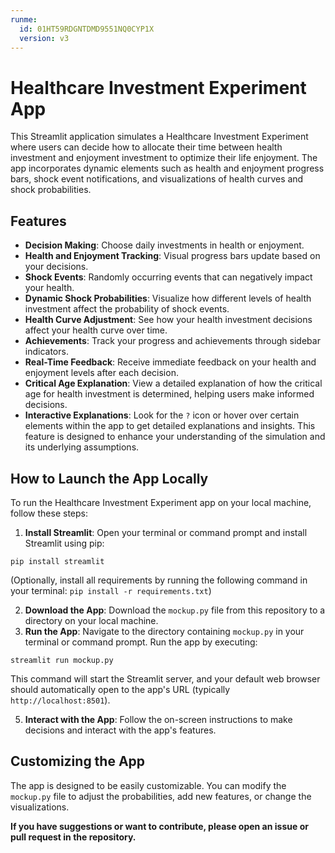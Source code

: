 ```yaml
---
runme:
  id: 01HT59RDGNTDMD9551NQ0CYP1X
  version: v3
---
```


# Healthcare Investment Experiment App

This Streamlit application simulates a Healthcare Investment Experiment where users can decide how to allocate their time between health investment and enjoyment investment to optimize their life enjoyment. The app incorporates dynamic elements such as health and enjoyment progress bars, shock event notifications, and visualizations of health curves and shock probabilities.

## Features

- **Decision Making**: Choose daily investments in health or enjoyment.
- **Health and Enjoyment Tracking**: Visual progress bars update based on your decisions.
- **Shock Events**: Randomly occurring events that can negatively impact your health.
- **Dynamic Shock Probabilities**: Visualize how different levels of health investment affect the probability of shock events.
- **Health Curve Adjustment**: See how your health investment decisions affect your health curve over time.
- **Achievements**: Track your progress and achievements through sidebar indicators.
- **Real-Time Feedback**: Receive immediate feedback on your health and enjoyment levels after each decision.
- **Critical Age Explanation**: View a detailed explanation of how the critical age for health investment is determined, helping users make informed decisions.
- **Interactive Explanations**: Look for the `?` icon or hover over certain elements within the app to get detailed explanations and insights. This feature is designed to enhance your understanding of the simulation and its underlying assumptions.

## How to Launch the App Locally

To run the Healthcare Investment Experiment app on your local machine, follow these steps:

1. **Install Streamlit**: Open your terminal or command prompt and install Streamlit using pip:

`pip install streamlit`

(Optionally, install all requirements by running the following command in your terminal: ```pip install -r requirements.txt```)

2. **Download the App**: Download the `mockup.py` file from this repository to a directory on your local machine.
3. **Run the App**: Navigate to the directory containing `mockup.py` in your terminal or command prompt. Run the app by executing:

`streamlit run mockup.py`

This command will start the Streamlit server, and your default web browser should automatically open to the app's URL (typically `http://localhost:8501`).

5. **Interact with the App**: Follow the on-screen instructions to make decisions and interact with the app's features.

## Customizing the App

The app is designed to be easily customizable. You can modify the `mockup.py` file to adjust the probabilities, add new features, or change the visualizations.

**If you have suggestions or want to contribute, please open an issue or pull request in the repository.**